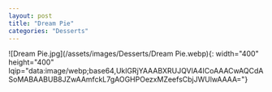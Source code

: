 ```yaml
---
layout: post
title: "Dream Pie"
categories: "Desserts"
---
```

![Dream Pie.jpg](/assets/images/Desserts/Dream Pie.webp){: width="400" height="400" lqip="data:image/webp;base64,UklGRjYAAABXRUJQVlA4ICoAAACwAQCdASoMABAABUB8JZwAAmfckL7gAOGHPOezxMZeefsCbjJWUlwAAAA="}

